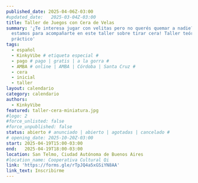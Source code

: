 ```yaml
---
published_date: 2025-04-06Z-03:00
#updated_date:   2025-03-04Z-03:00
title: Taller de Juegos con Cera de Velas
summary: '¿Te interesa jugar con velitas pero no querés quemar a nadie? ¡Acá
  estamos para acompañarte en este taller sobre tirar cera! Taller teórico y
  práctico'
tags:
  - español
  - KinkyVibe # etiqueta especial #
  - pago # pago | gratis | a la gorra #
  - AMBA # online | AMBA | Córdoba | Santa Cruz #
  - cera
  - inicial
  - taller
layout: calendario
category: calendario
authors:
  - KinkyVibe
featured: taller-cera-miniatura.jpg
#logo: 2
#force_unlisted: false
#force_unpublished: false
status: abierto # anunciado | abierto | agotadas | cancelado #
# opening_date: 2025-10-20Z-03:00
start: 2025-04-19T15:00-03:00
end:   2025-04-19T18:00-03:00
location: San Telmo, Ciudad Autónoma de Buenos Aires
#location_name: Cooperativa Cultural Qi
link: 'https://forms.gle/rTpJQ4a5xGSiYN8AA'
link_text: Inscribirme
---
```

